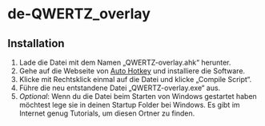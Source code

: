 # de-QWERTZ_overlay

## Installation
1. Lade die Datei mit dem Namen „QWERTZ-overlay.ahk“ herunter.
2. Gehe auf die Webseite von [Auto Hotkey](https://www.autohotkey.com/)
und installiere die Software.
3. Klicke mit Rechtsklick einmal auf die Datei und klicke „Compile Script“.
4. Führe die neu entstandene Datei „QWERTZ-overlay.exe“ aus.
5. *Optional*: Wenn du die Datei beim Starten von Windows gestartet haben möchtest lege sie in deinen Startup Folder bei Windows. Es gibt im Internet genug Tutorials, um diesen Ortner zu finden.
